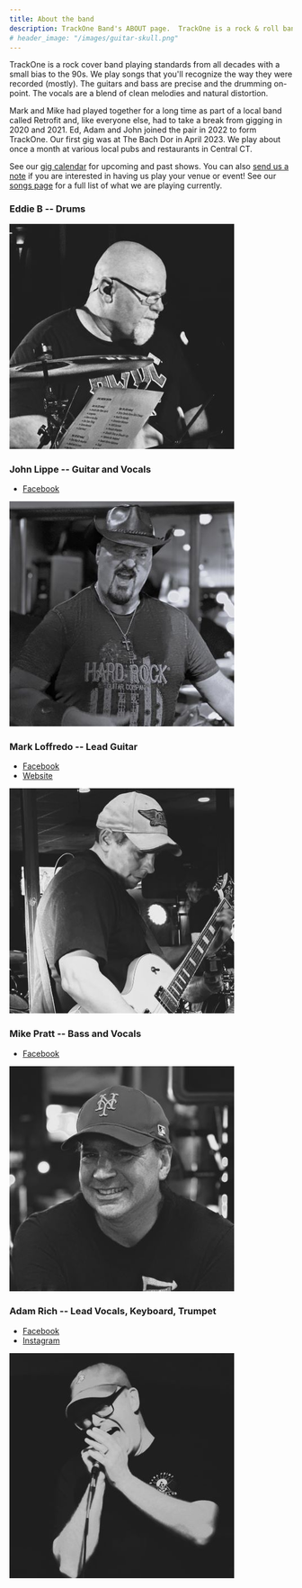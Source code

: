 ```yaml
---
title: About the band
description: TrackOne Band's ABOUT page.  TrackOne is a rock & roll band in Central Connecticut.  We play covers from multiple decades.
# header_image: "/images/guitar-skull.png"
---
```


TrackOne is a rock cover band playing standards from all decades with a small bias to the 90s.
We play songs that you'll recognize the way they were recorded (mostly).
The guitars and bass are precise and the drumming on-point.
The vocals are a blend of clean melodies and natural distortion.

Mark and Mike had played together for a long time as part of a local band called Retrofit and, like everyone else, had to take a break from gigging in 2020 and 2021.
Ed, Adam and John joined the pair in 2022 to form TrackOne.
Our first gig was at The Bach Dor in April 2023.
We play about once a month at various local pubs and restaurants in Central CT.

See our [gig calendar](/gigs) for upcoming and past shows.
You can also [send us a note](/contact) if you are interested in having us play your venue or event!
See our [songs page](/songs) for a full list of what we are playing currently.



### Eddie B -- Drums

![](/images/about/ed-jerrys-400.jpg)



### John Lippe -- Guitar and Vocals

* [Facebook](https://www.facebook.com/profile.php?id=100088091095602)

![](/images/about/john-jerrys-400.jpg)



### Mark Loffredo -- Lead Guitar

* [Facebook](https://www.facebook.com/mark.loffredo.94)
* [Website](https://marksguitarlessons.com/)

![](/images/about/mark-jerrys-400.jpg)



### Mike Pratt -- Bass and Vocals

* [Facebook](https://www.facebook.com/michael.pratt.739)

![](/images/about/mike-jerrys-400.jpg)



### Adam Rich -- Lead Vocals, Keyboard, Trumpet

* [Facebook](https://www.facebook.com/adamleerich2)
* [Instagram](https://www.instagram.com/adamleerich)



![](/images/about/adam-screaming-400.jpg)




